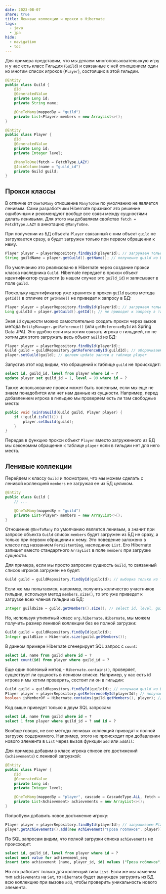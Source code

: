 ```yaml
---
date: 2023-08-07
share: true
title: Ленивые коллекции и прокси в Hibernate
tags:
  - java
  - jpa
hide:
  - navigation
  - toc
---
```


Для примера представим, что мы делаем многопользовательскую игру и у нас есть класс Гильдия (`Guild`) и связанные с ней отношением один ко многим список игроков (`Player`), состоящих в этой гильдии.

```java
@Entity
public class Guild {
    @Id
    @GeneratedValue
    private Long id;
    private String name;

    @OneToMany(mappedBy = "guild")
    private List<Player> members = new ArrayList<>();
}

@Entity
public class Player {
    @Id
    @GeneratedValue
    private Long id;
    private Integer level;

    @ManyToOne(fetch = FetchType.LAZY)
    @JoinColumn(name = "guild_id")
    private Guild guild;
}
```

## Прокси классы

В отличие от `OneToMany` отношение `ManyToOne` по умолчанию не является ленивым. Сами разработчики Hibernate признают это решение ошибочным и рекомендуют вообще все связи между сущностями делать ленивыми. Для этого мы добавляем свойство `fetch = FetchType.LAZY` в аннотацию `@ManyToOne`.

При получении из БД объекта `Player` связанный с ним объект `guild` не загружается сразу, а будет загружен только при первом обращении к нему.

```java
Player player = playerRepository.findById(playerId); // загружаем только player, guild не загружается
String guildName = player.getGuild().getName(); // получение guild из БД отдельным запросом
```

По умолчанию это реализовано в Hibernate через создание прокси класса наследника `Guild`. Hibernate передает в прокси объект идентификатор сущности (в нашем случае это `guild_id`) и записывает в поле `guild`.

Поскольку идентификатор уже хранится в прокси `guild` вызов метода `getId()` в отличие от `getName()` не приведет к запросу в БД:

```java
Player player = playerRepository.findById(playerId); // загружаем только player, guild не загружается
Long guildId = player.getGuild().getId(); // не приводит к запросу в таблицу guild
```

Зная `id` сущности можно самостоятельно создать прокси через вызов метода `EntityManager.getReference()` (или `getReferenceById` из Spring Data JPA). Это удобно если мы хотим связать игрока с гильдией, но не хотим для этого загружать весь объект `Guild` из БД:

```java
Player player = playerRepository.findById(playerId);
Guild guild = guildRepository.getReferenceById(guildId); // оборачиваем guildId в прокси без обращения к БД
player.setGuild(guild); // делаем update записи в таблице player
```

Запустив этот код видим, что обращений к таблице `guild` не происходит:

```sql
select id, guild_id, level from player where id = ?
update player set guild_id = 1, level = 99 where id = ?
```

Также использование прокси может быть полезным, если мы еще не знаем понадобится или нет нам данные из сущности. Например, перед добавлением игрока в гильдию мы проверяем есть ли там свободные места:

```java
public void joinToGuild(Guild guild, Player player) {
    if (!guild.isFull()) {
        player.setGuild(guild);
    }
}
```

Передав в функцию прокси объект `Player` вместо загруженного из БД мы сэкономим обращение к таблице `player` если в гильдии нет для него места.

## Ленивые коллекции

Перейдем к классу `Guild` и посмотрим, что мы можем сделать с ленивой коллекцией `members` не загружая ее из БД целиком.

```java
@Entity
public class Guild {
    // ...

    @OneToMany(mappedBy = "guild")
    private List<Player> members = new ArrayList<>();
}
```

Отношение `@OneToMany` по умолчанию является ленивым, а значит при запросе объекта `Guild` список `members` будет загружен из БД не сразу, а только при первом обращении к нему. Это поведение заложено в классе под названием `PersistentBag`, наследнике `List`. Его Hibernate запишет вместо стандартного `ArrayList` в поле `members` при загрузке сущности.

Для примера, если мы просто запросим сущность `Guild`, то связанный список игроков загружен не будет:

```java
Guild guild = guildRepository.findById(guildId); // выборка только из таблицы guild, список members не загружается
```

Если же мы попытаемся, например, получить количество участников гильдии, используя метод `members.size()`, то это уже приведет к загрузке всех членов гильдии из БД:

```java
Integer guildSize = guild.getMembers().size(); // select id, level, guild_id from player where guild_id = ?
```

Но, используя утилитный класс `org.hibernate.Hibernate`, мы можем получить размер ленивой коллекции без ее полной загрузки:

```java
Guild guild = guildRepository.findById(guildId);
Integer guildSize = Hibernate.size(guild.getMembers());
```

В данном примере Hibernate сгенерирует SQL запрос с `count`:

```sql
select id, name from guild where id = ?
select count(id) from player where guild_id = ?
```

Еще один полезный метод - `Hibernate.contains()`, проверяет, существует ли сущность в ленивом списке.
Например, у нас есть id игрока и мы хотим проверить, состоит ли он в гильдии:

```java
Guild guild = guildRepository.findById(guildId); // получаем guild из БД без загрузки списка members
Player player = playerRepository.getReferenceById(playerId); // получаем прокси из playerId без обращения к БД
boolean isMemberOf = Hibernate.contains(guild.getMembers(), player); // делаем поиск игрока по id без загрузки members или player
```

Код выше приведет только к двум SQL запросам:

```sql
select id, name from guild where id = ?
select 1 from player where guild_id = ? and id = ?
```

Вообще говоря, не все методы ленивых коллекций приводят к полной загрузке содержимого. Например, этого не происходит при добавлении нового элемента в `List` через вызов функции `add` или `addAll`:

Для примера добавим в класс игрока список его достижений (`achievements`) с ленивой загрузкой:

```java
@Entity
public class Player {
    @Id
    @GeneratedValue
    private Long id;
    private Integer level;

    @OneToMany(mappedBy = "player", cascade = CascadeType.ALL, fetch = FetchType.LAZY)
    private List<Achievement> achievements = new ArrayList<>();
}
```

Попробуем добавить новое достижение игроку:

```java
Player player = playerRepository.findById(playerId); // запрашиваем Player из БД без загрузки списка achievements
player.getAchievements().add(new Achievement("Гроза гоблинов", player)); // не происходит загрузки списка achievements 
```

По SQL запросам видим, что полной загрузки списка `achievements` не происходит:

```sql
select id, guild_id, level from player where id = ?
select next value for achievement_seq
insert into achievement (name, player_id, id) values ("Гроза гоблинов", 1, 1)
```

Но это работает только для коллекций типа `List`. Если же мы заменим тип `achievements` на `Set`, то `Hibernate` будет вынужден загрузить из БД всю коллекцию при вызове `add`, чтобы проверить уникальность нового элемента.